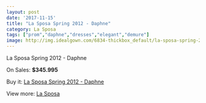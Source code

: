 ```yaml
---
layout: post
date: '2017-11-15'
title: "La Sposa Spring 2012 - Daphne"
category: La Sposa
tags: ["prom","daphne","dresses","elegant","demure"]
image: http://img.idealgown.com/6834-thickbox_default/la-sposa-spring-2012-daphne.jpg
---
```

La Sposa Spring 2012 - Daphne

On Sales: **$345.995**
<a href="https://www.idealgown.com/en/la-sposa/2930-la-sposa-spring-2012-daphne.html"><amp-img layout="responsive" width="600" height="600" src="//img.idealgown.com/6834-thickbox_default/la-sposa-spring-2012-daphne.jpg" alt="La Sposa Spring 2012 - Daphne 0" /></a>
<a href="https://www.idealgown.com/en/la-sposa/2930-la-sposa-spring-2012-daphne.html"><amp-img layout="responsive" width="600" height="600" src="//img.idealgown.com/6836-thickbox_default/la-sposa-spring-2012-daphne.jpg" alt="La Sposa Spring 2012 - Daphne 1" /></a>
<a href="https://www.idealgown.com/en/la-sposa/2930-la-sposa-spring-2012-daphne.html"><amp-img layout="responsive" width="600" height="600" src="//img.idealgown.com/6835-thickbox_default/la-sposa-spring-2012-daphne.jpg" alt="La Sposa Spring 2012 - Daphne 2" /></a>

Buy it: [La Sposa Spring 2012 - Daphne](https://www.idealgown.com/en/la-sposa/2930-la-sposa-spring-2012-daphne.html "La Sposa Spring 2012 - Daphne")

View more: [La Sposa](https://www.idealgown.com/en/35-la-sposa "La Sposa")